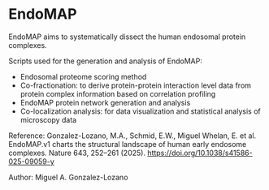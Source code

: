 # EndoMAP
EndoMAP aims to systematically dissect the human endosomal protein complexes.

Scripts used for the generation and analysis of EndoMAP:
- Endosomal proteome scoring method
- Co-fractionation: to derive protein-protein interaction level data from protein complex information based on correlation profiling
- EndoMAP protein network generation and analysis
- Co-localization analysis: for data visualization and statistical analysis of microscopy data

Reference:
Gonzalez-Lozano, M.A., Schmid, E.W., Miguel Whelan, E. et al. EndoMAP.v1 charts the structural landscape of human early endosome complexes. Nature 643, 252–261 (2025). https://doi.org/10.1038/s41586-025-09059-y

Author: Miguel A. Gonzalez-Lozano
